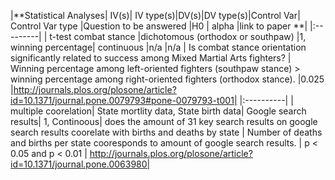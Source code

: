 |**Statistical Analyses|	IV(s)|	IV type(s)|DV(s)|DV type(s)|Control Var| Control Var type |Question to be answered |H0 | alpha |link to paper **|
|:---------|
| t-test	combat stance |dichotomous (orthodox or southpaw) |1, winning percentage| continuous |n/a |n/a	 | Is combat stance orientation significantly related to success among Mixed Martial Arts fighters? | Winning percentage among left-oriented fighters (southpaw stance) > winning percentage among right-oriented fighters (orthodox stance). |0.025 |http://journals.plos.org/plosone/article?id=10.1371/journal.pone.0079793#pone-0079793-t001|
 |:----------|
| multiple coorelation| State mortlity data, State birth data| Google search results| 1, 	Continoous| does the amount of 31 key search results on google search results coorelate with births and deaths by state | Number of deaths and births per state cooresponds to amount of google search results. | p < 0.05 and p < 0.01 | http://journals.plos.org/plosone/article?id=10.1371/journal.pone.0063980|



